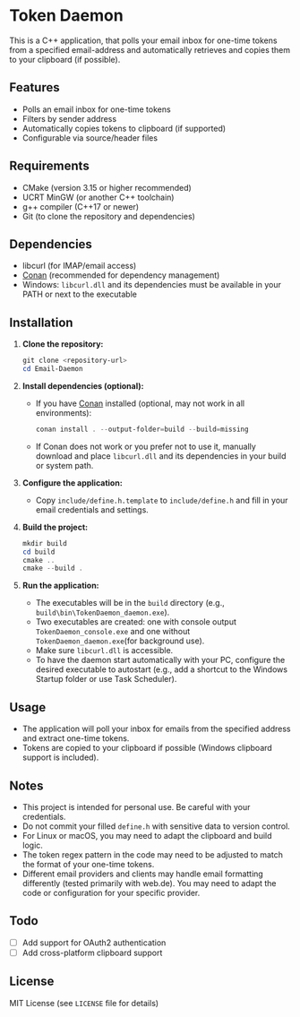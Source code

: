 # Token Daemon

This is a C++ application, that polls your email inbox for one-time tokens from a specified email-address and automatically retrieves and copies them to your clipboard (if possible).

## Features

- Polls an email inbox for one-time tokens
- Filters by sender address
- Automatically copies tokens to clipboard (if supported)
- Configurable via source/header files

## Requirements

- CMake (version 3.15 or higher recommended)
- UCRT MinGW (or another C++ toolchain)
- g++ compiler (C++17 or newer)
- Git (to clone the repository and dependencies)

## Dependencies

- libcurl (for IMAP/email access)
- [Conan](https://conan.io/) (recommended for dependency management)
- Windows: `libcurl.dll` and its dependencies must be available in your PATH or next to the executable

## Installation

1. **Clone the repository:**
   ```powershell
   git clone <repository-url>
   cd Email-Daemon
   ```


2. **Install dependencies (optional):**
   - If you have [Conan](https://conan.io/) installed (optional, may not work in all environments):
     ```powershell
     conan install . --output-folder=build --build=missing
     ```
   - If Conan does not work or you prefer not to use it, manually download and place `libcurl.dll` and its dependencies in your build or system path.


3. **Configure the application:**
   - Copy `include/define.h.template` to `include/define.h` and fill in your email credentials and settings.

4. **Build the project:**
   ```powershell
   mkdir build
   cd build
   cmake ..
   cmake --build .
   ```


5. **Run the application:**
   - The executables will be in the `build` directory (e.g., `build\bin\TokenDaemon_daemon.exe`).
   - Two executables are created: one with console output `TokenDaemon_console.exe` and one without `TokenDaemon_daemon.exe`(for background use).
   - Make sure `libcurl.dll` is accessible.
   - To have the daemon start automatically with your PC, configure the desired executable to autostart (e.g., add a shortcut to the Windows Startup folder or use Task Scheduler).

## Usage

- The application will poll your inbox for emails from the specified address and extract one-time tokens.
- Tokens are copied to your clipboard if possible (Windows clipboard support is included).


## Notes

- This project is intended for personal use. Be careful with your credentials.
- Do not commit your filled `define.h` with sensitive data to version control.
- For Linux or macOS, you may need to adapt the clipboard and build logic.
- The token regex pattern in the code may need to be adjusted to match the format of your one-time tokens.
- Different email providers and clients may handle email formatting differently (tested primarily with web.de). You may need to adapt the code or configuration for your specific provider.

## Todo

- [ ] Add support for OAuth2 authentication
- [ ] Add cross-platform clipboard support

## License

MIT License (see `LICENSE` file for details)